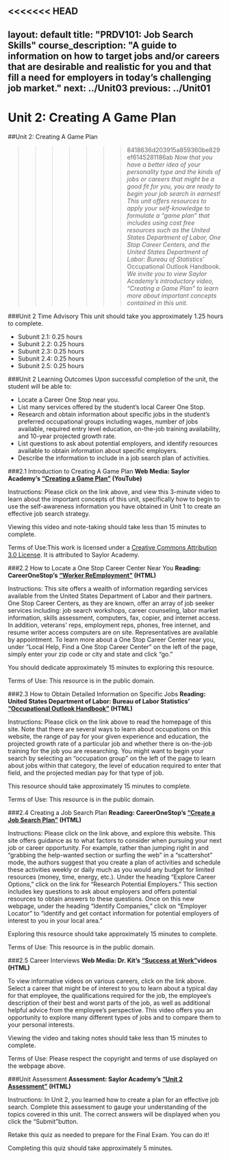 <<<<<<< HEAD
---
layout: default
title: "PRDV101: Job Search Skills"
course_description: "A guide to information on how to target jobs and/or careers that are desirable and realistic for you and that fill a need for employers in today’s challenging job market."
next: ../Unit03
previous: ../Unit01
---
**Unit 2: Creating A Game Plan** <span id="2"></span> 
=======
##Unit 2: Creating A Game Plan
>>>>>>> 8418636d203915a859360be829ef6145281186ab
*Now that you have a better idea of your personality type and the kinds
of jobs or careers that might be a good fit for you, you are ready to
begin your job search in earnest! This unit offers resources to apply
your self-knowledge to formulate a “game plan” that includes using cost
free resources such as the United States Department of Labor, One Stop
Career Centers, and the United States Department of Labor: Bureau of
Statistics’* Occupational Outlook Handbook. *We invite you to view
Saylor Academy’s introductory video, “Creating a Game Plan” to learn
more about important concepts contained in this unit.*

###Unit 2 Time Advisory
This unit should take you approximately 1.25 hours to complete.

* Subunit 2.1: 0.25 hours
* Subunit 2.2: 0.25 hours
* Subunit 2.3: 0.25 hours
* Subunit 2.4: 0.25 hours
* Subunit 2.5: 0.25 hours

###Unit 2 Learning Outcomes
Upon successful completion of the unit, the student will be able to:

* Locate a Career One Stop near you.
* List many services offered by the student’s local Career One Stop.
* Research and obtain information about specific jobs in the student’s
preferred occupational groups including wages, number of jobs
available, required entry level education, on-the-job training
availability, and 10-year projected growth rate.
* List questions to ask about potential employers, and identify
resources available to obtain information about specific employers.
* Describe the information to include in a job search plan of
activities.

###2.1 Introduction to Creating A Game Plan
**Web Media: Saylor Academy’s [“Creating a Game
Plan”](http://www.youtube.com/watch?v=OwtUwJ-uWCg) (YouTube)**
 
Instructions: Please click on the link above, and view this
3-minute video to learn about the important concepts of this unit,
specifically how to begin to use the self-awareness information you
have obtained in Unit 1 to create an effective job search
strategy.
 
Viewing this video and note-taking should take less than 15 minutes
to complete.

Terms of Use:This work is licensed under a [Creative Commons
Attribution 3.0
License](http://creativecommons.org/licenses/by/3.0/). It is
attributed to Saylor Academy.

###2.2 How to Locate a One Stop Career Center Near You
**Reading: CareerOneStop’s [“Worker
ReEmployment”](http://www.careeronestop.org/ReEmployment/) (HTML)**

Instructions: This site offers a wealth of information regarding
services available from the United States Department of Labor and
their partners. One Stop Career Centers, as they are known, offer
an array of job seeker services including: job search workshops,
career counseling, labor market information, skills assessment,
computers, fax, copier, and internet access. In addition, veterans'
reps, employment reps, phones, free internet, and resume writer
access computers are on site. Representatives are available by
appointment. To learn more about a One Stop Career Center near you,
under “Local Help, Find a One Stop Career Center” on the left of the
page, simply enter your zip code or city and state and click “go.”
 
You should dedicate approximately 15 minutes to exploring this
resource.

Terms of Use: This resource is in the
public domain.</span>

###2.3 How to Obtain Detailed Information on Specific Jobs
**Reading: United States Department of Labor: Bureau of Labor
Statistics’ [“Occupational Outlook Handbook”](http://www.bls.gov/ooh/) (HTML)**
 
Instructions: Please click on the link above to read the homepage
of this site. Note that there are several ways to learn about
occupations on this website, the range of pay for your given
experience and education, the projected growth rate of a particular
job and whether there is on-the-job training for the job you are
researching. You might want to begin your search by selecting an
“occupation group” on the left of the page to learn about jobs
within that category, the level of education required to enter that
field, and the projected median pay for that type of job.

This resource should take approximately 15 minutes to complete.
 
Terms of Use: This resource is in the public domain.

###2.4 Creating a Job Search Plan
**Reading: CareerOneStop’s [“Create a Job Search
Plan”](http://www.careeronestop.org/JobSearch/PlanYourJobSearch/create-a-job-search-plan.aspx) (HTML)**
 
Instructions: Please click on the link above, and explore this
website. This site offers guidance as to what factors to consider
when pursuing your next job or career opportunity. For example,
rather than jumping right in and “grabbing the help-wanted section
or surfing the web” in a “scattershot” mode, the authors suggest
that you create a plan of activities and schedule these activities
weekly or daily much as you would any budget for limited resources
(money, time, energy, etc.). Under the heading “Explore Career
Options,” click on the link for “Research Potential Employers.”
This section includes key questions to ask about employers and
offers potential resources to obtain answers to these questions.
Once on this new webpage, under the heading “Identify Companies,”
click on “Employer Locator” to “identify and get contact information
for potential employers of interest to you in your local area.” 
 
Exploring this resource should take approximately 15 minutes to
complete.

Terms of Use: This resource is in the public domain.

###2.5 Career Interviews
**Web Media: Dr. Kit’s [“Success at
Work”](http://www.drkit.org/success-at-work/work-videos/)videos
 (HTML)**

To view informative videos on various careers, click on the link
above. Select a career that might be of interest to you to learn
about a typical day for that employee, the qualifications required
for the job, the employee’s description of their best and worst
parts of the job, as well as additional helpful advice from the
employee’s perspective. This video offers you an opportunity to
explore many different types of jobs and to compare them to your
personal interests.

Viewing the video and taking notes should take less than 15 minutes
to complete.
 
Terms of Use: Please respect the copyright and terms of use
displayed on the webpage above.

###Unit Assessment
**Assessment: Saylor Academy’s [“Unit 2
Assessment”](http://school.saylor.org/mod/quiz/view.php?id=1512) (HTML)**
 
Instructions: In Unit 2, you learned how to create a plan for an
effective job search. Complete this assessment to gauge your
understanding of the topics covered in this unit. The correct
answers will be displayed when you click the “Submit”button.

Retake this quiz as needed to prepare for the Final Exam. You can
do it!

Completing this quiz should take approximately 5 minutes.
